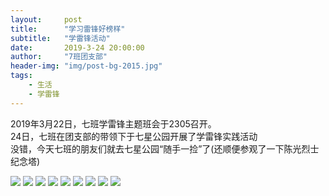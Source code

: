 ```yaml
---
layout:     post
title:      "学习雷锋好榜样"
subtitle:   "学雷锋活动"
date:       2019-3-24 20:00:00
author:     "7班团支部"
header-img: "img/post-bg-2015.jpg"
tags:
    - 生活
    - 学雷锋
---
```


2019年3月22日，七班学雷锋主题班会于2305召开。<br> 24日，七班在团支部的带领下于七星公园开展了学雷锋实践活动<br>  没错，今天七班的朋友们就去七星公园“随手一捡”了(还顺便参观了一下陈光烈士纪念塔)<br> 



 ![](http://b190.photo.store.qq.com/psb?/V12Mx3kP1dR9rT/*vIpvxRscYxuhHOZZGHboOz5o0OvGCaRQIdqpnZium0!/b/dL4AAAAAAAAA&bo=QAZVCEAGVQgRECc!)
 ![](http://b190.photo.store.qq.com/psb?/V12Mx3kP1dR9rT/xCjq*L.irzAgwR2NQAJJSc8haUV2eTdSJx3.0ogHnZY!/b/dL4AAAAAAAAA&bo=VQhABlUIQAYRECc!)
 ![](http://b310.photo.store.qq.com/psb?/V12Mx3kP1dR9rT/7oy*vvcGNoD7.Ua58ZudVJXfS0R.*MQUGF*QeGFvUog!/b/dDYBAAAAAAAA&bo=QAZVCEAGVQgRECc!)
 ![](http://b309.photo.store.qq.com/psb?/V12Mx3kP1dR9rT/U5DttD7uXR55LeH76Z8hb8mMedEnn58cOFXg4mLDWFA!/b/dDUBAAAAAAAA&bo=QAZVCEAGVQgRECc!)
 ![](http://b339.photo.store.qq.com/psb?/V12Mx3kP1dR9rT/yktYCoiOw1YM.KQg784JBGTRvMDsZASwiS6pxDvy1OI!/b/dFMBAAAAAAAA&bo=VQhABlUIQAYRQHc!)
 ![](http://b195.photo.store.qq.com/psb?/V12Mx3kP1dR9rT/yqIB3NdL0O*hoxv*5f6nTxIkqIM3PMrSmcNyrd2a9k0!/b/dMMAAAAAAAAA&bo=gAegBYAHoAURMAc!)
 ![](http://b326.photo.store.qq.com/psb?/V12Mx3kP1dR9rT/hQq*Rf.sH1HyhfcACgyhOySYz9GtxJKX.FYfY8Tn2mo!/b/dEYBAAAAAAAA&bo=gAegBYAHoAURMAc!)
 ![](http://b309.photo.store.qq.com/psb?/V12Mx3kP1dR9rT/VPcS49Zf4C1OYxQlx8joPLG6HVW4Fp*wqOWtLDrFhgg!/b/dDUBAAAAAAAA&bo=gAegBYAHoAURMAc!)
 ![](http://b190.photo.store.qq.com/psb?/V12Mx3kP1dR9rT/WY7Z216z3V4G8gSNHwqXpzI*0*hUoWS4si46gO2StWM!/b/dL4AAAAAAAAA&bo=gAegBYAHoAURMAc!)

